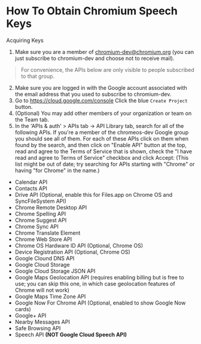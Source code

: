 # How To Obtain Chromium Speech Keys

Acquiring Keys

1. Make sure you are a member of chromium-dev@chromium.org (you can just subscribe to chromium-dev and choose not to receive mail). 
> For convenience, the APIs below are only visible to people subscribed to that group.
2. Make sure you are logged in with the Google account associated with the email address that you used to subscribe to chromium-dev.
3. Go to https://cloud.google.com/console
Click the blue `Create Project` button.
4. (Optional) You may add other members of your organization or team on the Team tab.
5. In the 'APIs & auth' > APIs tab -> API Library tab, search for all of the following APIs. If you're a member of the chromeos-dev Google group you should see all of them. For each of these APIs click on them when found by the search, and then click on "Enable API" button at the top, read and agree to the Terms of Service that is shown, check the "I have read and agree to <API name> Terms of Service" checkbox and click Accept: 
(This list might be out of date; try searching for APIs starting with "Chrome" or having "for Chrome" in the name.)
* Calendar API
* Contacts API
* Drive API (Optional, enable this for Files.app on Chrome OS and SyncFileSystem API)
* Chrome Remote Desktop API
* Chrome Spelling API
* Chrome Suggest API
* Chrome Sync API
* Chrome Translate Element
* Chrome Web Store API
* Chrome OS Hardware ID API (Optional, Chrome OS)
* Device Registration API (Optional, Chrome OS)
* Google Clound DNS API
* Google Cloud Storage
* Google Cloud Storage JSON API
* Google Maps Geolocation API 
(requires enabling billing but is free to use; you can skip this one, in which case geolocation features of Chrome will not work)
* Google Maps Time Zone API
* Google Now For Chrome API (Optional, enabled to show Google Now cards)
* Google+ API
* Nearby Messages API
* Safe Browsing API
* Speech API **(NOT Google Cloud Speech API)**
